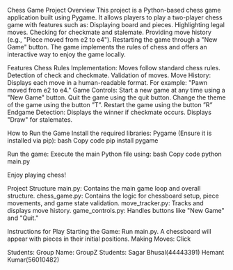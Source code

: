 Chess Game Project
Overview
This project is a Python-based chess game application built using Pygame. It allows players to play a two-player chess game with features such as:
Displaying board and pieces.
Highlighting legal moves.
Checking for checkmate and stalemate.
Providing move history (e.g., "Piece moved from e2 to e4").
Restarting the game through a "New Game" button.
The game implements the rules of chess and offers an interactive way to enjoy the game locally.

Features
Chess Rules Implementation:
Moves follow standard chess rules.
Detection of check and checkmate.
Validation of moves.
Move History:
Displays each move in a human-readable format.
For example: "Pawn moved from e2 to e4."
Game Controls:
Start a new game at any time using a "New Game" button.
Quit the game using the quit button.
Change the theme of the game using the button ”T”.
Restart the game using the button ”R”
Endgame Detection:
Displays the winner if checkmate occurs.
Displays "Draw" for stalemates.




How to Run the Game
Install the required libraries:
Pygame (Ensure it is installed via pip):
bash
Copy code
pip install pygame


Run the game:
Execute the main Python file using:
bash
Copy code
python main.py


Enjoy playing chess!

Project Structure
main.py: Contains the main game loop and overall structure.
chess_game.py: Contains the logic for chessboard setup, piece movements, and game state validation.
move_tracker.py: Tracks and displays move history.
game_controls.py: Handles buttons like "New Game" and "Quit."

Instructions for Play
Starting the Game:
Run main.py.
A chessboard will appear with pieces in their initial positions.
Making Moves:
Click


Students:
Group Name: GroupZ
Students:
Sagar Bhusal(44443391)
Hemant Kumar(56010482)

